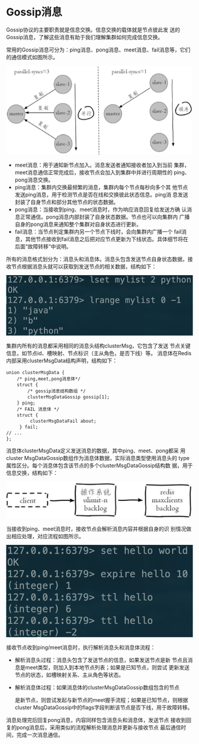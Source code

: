 # Gossip消息

Gossip协议的主要职责就是信息交换。信息交换的载体就是节点彼此发 送的Gossip消息，了解这些消息有助于我们理解集群如何完成信息交换。

常用的Gossip消息可分为：ping消息、pong消息、meet消息、fail消息等，它们的通信模式如图所示。

![](../../.gitbook/assets/image%20%28169%29.png)

* meet消息：用于通知新节点加入。消息发送者通知接收者加入到当前 集群，meet消息通信正常完成后，接收节点会加入到集群中并进行周期性的 ping、pong消息交换。
* ping消息：集群内交换最频繁的消息，集群内每个节点每秒向多个其 他节点发送ping消息，用于检测节点是否在线和交换彼此状态信息。ping消 息发送封装了自身节点和部分其他节点的状态数据。
* pong消息：当接收到ping、meet消息时，作为响应消息回复给发送方确 认消息正常通信。pong消息内部封装了自身状态数据。节点也可以向集群内 广播自身的pong消息来通知整个集群对自身状态进行更新。
* fail消息：当节点判定集群内另一个节点下线时，会向集群内广播一个 fail消息，其他节点接收到fail消息之后把对应节点更新为下线状态。具体细节将在后面“故障转移”中说明。

所有的消息格式划分为：消息头和消息体。消息头包含发送节点自身状态数据，接收节点根据消息头就可以获取到发送节点的相关数据，结构如下：

![](../../.gitbook/assets/image%20%28206%29.png)

集群内所有的消息都采用相同的消息头结构clusterMsg，它包含了发送 节点关键信息，如节点id、槽映射、节点标识（主从角色，是否下线）等。 消息体在Redis内部采用clusterMsgData结构声明，结构如下：

```text
union clusterMsgData {
    /* ping,meet,pong消息体*/ 
    struct {
        /* gossip消息结构数组 */
        clusterMsgDataGossip gossip[1];
    } ping; 
    /* FAIL 消息体 */ 
    struct { 
         clusterMsgDataFail about; 
     } fail; 
// ...
};
```

消息体clusterMsgData定义发送消息的数据，其中ping、meet、pong都采 用cluster MsgDataGossip数组作为消息体数据，实际消息类型使用消息头的 type属性区分。每个消息体包含该节点的多个clusterMsgDataGossip结构数 据，用于信息交换，结构如下：

![](../../.gitbook/assets/image%20%28152%29.png)

当接收到ping、meet消息时，接收节点会解析消息内容并根据自身的识 别情况做出相应处理，对应流程如图所示。

![](../../.gitbook/assets/image%20%2817%29.png)

接收节点收到ping/meet消息时，执行解析消息头和消息体流程：

* 解析消息头过程：消息头包含了发送节点的信息，如果发送节点是新 节点且消息是meet类型，则加入到本地节点列表；如果是已知节点，则尝试 更新发送节点的状态，如槽映射关系、主从角色等状态。
* 解析消息体过程：如果消息体的clusterMsgDataGossip数组包含的节点

  是新节点，则尝试发起与新节点的meet握手流程；如果是已知节点，则根据 cluster MsgDataGossip中的flags字段判断该节点是否下线，用于故障转移。

消息处理完后回复pong消息，内容同样包含消息头和消息体，发送节点 接收到回复的pong消息后，采用类似的流程解析处理消息并更新与接收节点 最后通信时间，完成一次消息通信。

